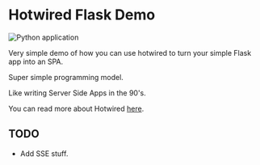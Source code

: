# Hotwired Flask Demo

![Python application](https://github.com/bwghughes/hotwired-flask-demo/workflows/Python%20application/badge.svg)

Very simple demo of how you can use hotwired to turn your simple Flask app into an SPA.

Super simple programming model.

Like writing Server Side Apps in the 90's.

You can read more about Hotwired [here](https://turbo.hotwire.dev/handbook/introduction).

## TODO

+ Add SSE stuff.


